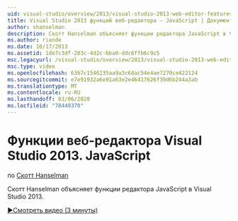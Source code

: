 ```yaml
---
uid: visual-studio/overview/2013/visual-studio-2013-web-editor-features-javascript
title: Visual Studio 2013 функций веб-редактора — JavaScript | Документация Майкрософт
author: shanselman
description: Скотт Hanselman объясняет функции редактора JavaScript в Visual Studio 2013.
ms.author: riande
ms.date: 10/17/2013
ms.assetid: 1de7c3df-203c-4d2c-bba0-ddc6ffb6c9c5
msc.legacyurl: /visual-studio/overview/2013/visual-studio-2013-web-editor-features-javascript
msc.type: video
ms.openlocfilehash: 6367c1546235aa9a3c68ac54e4ae7270ce422124
ms.sourcegitcommit: e7e91932a6e91a63e2e46417626f39d6b244a3ab
ms.translationtype: MT
ms.contentlocale: ru-RU
ms.lasthandoff: 03/06/2020
ms.locfileid: "78449370"
---
```

# <a name="visual-studio-2013-web-editor-features---javascript"></a>Функции веб-редактора Visual Studio 2013. JavaScript

по [Скотт Hanselman](https://github.com/shanselman)

Скотт Hanselman объясняет функции редактора JavaScript в Visual Studio 2013.

[&#9654;Смотреть видео (3 минуты)](https://channel9.msdn.com/Blogs/ASP-NET-Site-Videos/visual-studio-2013-web-editor-features-javascript)
